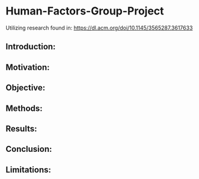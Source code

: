 # Human-Factors-Group-Project

Utilizing research found in: https://dl.acm.org/doi/10.1145/3565287.3617633

## Introduction:

## Motivation:

## Objective:

## Methods: 

## Results:

## Conclusion:

## Limitations:

